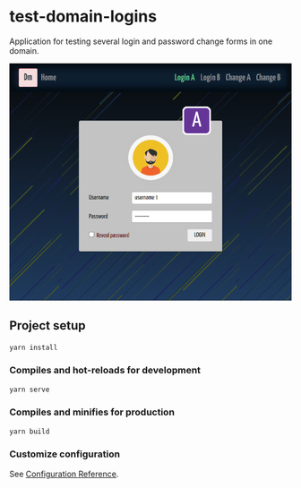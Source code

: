 # test-domain-logins

Application for testing several login and password change forms in one domain.

![](src/assets/previews/2021-12-06_2-09-30.png)

## Project setup
```
yarn install
```

### Compiles and hot-reloads for development
```
yarn serve
```

### Compiles and minifies for production
```
yarn build
```

### Customize configuration
See [Configuration Reference](https://cli.vuejs.org/config/).
